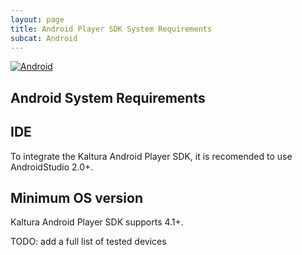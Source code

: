 ```yaml
---
layout: page
title: Android Player SDK System Requirements
subcat: Android
---
```


[![Android](https://img.shields.io/badge/Android-Supported-green.svg)](https://github.com/kaltura/player-sdk-native-ios)

## Android System Requirements 

## IDE 
To integrate the Kaltura Android Player SDK, it is recomended to use AndroidStudio 2.0+. 

## Minimum OS version 
Kaltura Android Player SDK supports 4.1+.

TODO: add a full list of tested devices 
